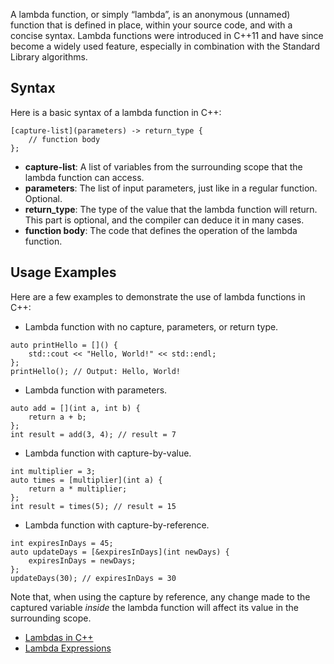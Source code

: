A lambda function, or simply “lambda”, is an anonymous (unnamed) function that is defined in place, within your source code, and with a concise syntax. Lambda functions were introduced in C++11 and have since become a widely used feature, especially in combination with the Standard Library algorithms.

## Syntax

Here is a basic syntax of a lambda function in C++:

```
[capture-list](parameters) -> return_type {
    // function body
};
```

- **capture-list**: A list of variables from the surrounding scope that the lambda function can access.
- **parameters**: The list of input parameters, just like in a regular function. Optional.
- **return_type**: The type of the value that the lambda function will return. This part is optional, and the compiler can deduce it in many cases.
- **function body**: The code that defines the operation of the lambda function.

## Usage Examples

Here are a few examples to demonstrate the use of lambda functions in C++:

- Lambda function with no capture, parameters, or return type.

```
auto printHello = []() {
    std::cout << "Hello, World!" << std::endl;
};
printHello(); // Output: Hello, World!
```

- Lambda function with parameters.

```
auto add = [](int a, int b) {
    return a + b;
};
int result = add(3, 4); // result = 7
```

- Lambda function with capture-by-value.

```
int multiplier = 3;
auto times = [multiplier](int a) {
    return a * multiplier;
};
int result = times(5); // result = 15
```

- Lambda function with capture-by-reference.

```
int expiresInDays = 45;
auto updateDays = [&expiresInDays](int newDays) {
    expiresInDays = newDays;
};
updateDays(30); // expiresInDays = 30
```

Note that, when using the capture by reference, any change made to the captured variable _inside_ the lambda function will affect its value in the surrounding scope.

- [Lambdas in C++](https://youtu.be/MH8mLFqj-n8)
- [Lambda Expressions](https://en.cppreference.com/w/cpp/language/lambda)